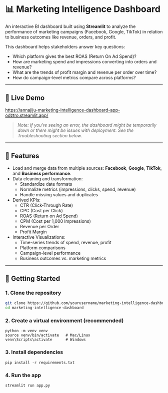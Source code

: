 # 📊 Marketing Intelligence Dashboard

An interactive BI dashboard built using **Streamlit** to analyze the performance of marketing campaigns (Facebook, Google, TikTok) in relation to business outcomes like revenue, orders, and profit.  

This dashboard helps stakeholders answer key questions:
- Which platform gives the best ROAS (Return On Ad Spend)?
- How are marketing spend and impressions converting into orders and revenue?
- What are the trends of profit margin and revenue per order over time?
- How do campaign-level metrics compare across platforms?

---

## 🚀 Live Demo

https://annajiju-marketing-intelligence-dashboard-app-odztro.streamlit.app/
> *Note: If you're seeing an error, the dashboard might be temporarily down or there might be issues with deployment. See the Troubleshooting section below.*

---

## 🧰 Features

- Load and merge data from multiple sources: **Facebook**, **Google**, **TikTok**, and **Business performance**.  
- Data cleaning and transformation:
  - Standardize date formats  
  - Normalize metrics (impressions, clicks, spend, revenue)  
  - Handle missing values and duplicates  
- Derived KPIs:
  - CTR (Click-Through Rate)  
  - CPC (Cost per Click)  
  - ROAS (Return on Ad Spend)  
  - CPM (Cost per 1,000 Impressions)  
  - Revenue per Order  
  - Profit Margin  
- Interactive Visualizations:
  - Time-series trends of spend, revenue, profit  
  - Platform comparisons  
  - Campaign-level performance  
  - Business outcomes vs. marketing metrics  

---

## 🚀 Getting Started

### 1. Clone the repository
```bash
git clone https://github.com/yourusername/marketing-intelligence-dashboard.git
cd marketing-intelligence-dashboard
```
### 2. Create a virtual environment (recommended)
```
python -m venv venv
source venv/bin/activate   # Mac/Linux
venv\Scripts\activate      # Windows
```

### 3. Install dependencies
```
pip install -r requirements.txt
```

### 4. Run the app
```
streamlit run app.py
```
